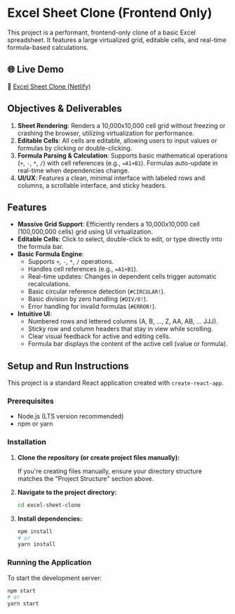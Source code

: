 # Excel Sheet Clone (Frontend Only)

This project is a performant, frontend-only clone of a basic Excel spreadsheet. It features a large virtualized grid, editable cells, and real-time formula-based calculations.

## 🌐 Live Demo

🔗 [Excel Sheet Clone (Netlify)](https://excel-sheet-clone-cozmox.netlify.app/)

## Objectives & Deliverables

1.  **Sheet Rendering**: Renders a 10,000x10,000 cell grid without freezing or crashing the browser, utilizing virtualization for performance.
2.  **Editable Cells**: All cells are editable, allowing users to input values or formulas by clicking or double-clicking.
3.  **Formula Parsing & Calculation**: Supports basic mathematical operations (`+`, `-`, `*`, `/`) with cell references (e.g., `=A1+B1`). Formulas auto-update in real-time when dependencies change.
4.  **UI/UX**: Features a clean, minimal interface with labeled rows and columns, a scrollable interface, and sticky headers.

## Features

- **Massive Grid Support**: Efficiently renders a 10,000x10,000 cell (100,000,000 cells) grid using UI virtualization.
- **Editable Cells**: Click to select, double-click to edit, or type directly into the formula bar.
- **Basic Formula Engine**:
  - Supports `+`, `-`, `*`, `/` operations.
  - Handles cell references (e.g., `=A1+B1`).
  - Real-time updates: Changes in dependent cells trigger automatic recalculations.
  - Basic circular reference detection (`#CIRCULAR!`).
  - Basic division by zero handling (`#DIV/0!`).
  - Error handling for invalid formulas (`#ERROR!`).
- **Intuitive UI**:
  - Numbered rows and lettered columns (A, B, ..., Z, AA, AB, ... JJJ).
  - Sticky row and column headers that stay in view while scrolling.
  - Clear visual feedback for active and editing cells.
  - Formula bar displays the content of the active cell (value or formula).

## Setup and Run Instructions

This project is a standard React application created with `create-react-app`.

### Prerequisites

- Node.js (LTS version recommended)
- npm or yarn

### Installation

1.  **Clone the repository (or create project files manually):**

    If you're creating files manually, ensure your directory structure matches the "Project Structure" section above.

2.  **Navigate to the project directory:**

    ```bash
    cd excel-sheet-clone
    ```

3.  **Install dependencies:**

    ```bash
    npm install
    # or
    yarn install
    ```

### Running the Application

To start the development server:

```bash
npm start
# or
yarn start
```
